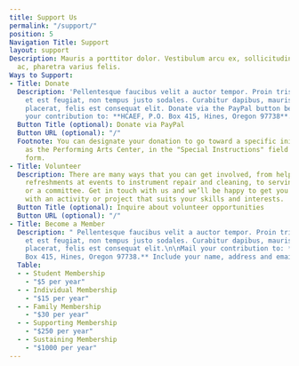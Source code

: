 ```yaml
---
title: Support Us
permalink: "/support/"
position: 5
Navigation Title: Support
layout: support
Description: Mauris a porttitor dolor. Vestibulum arcu ex, sollicitudin sit amet massa
  ac, pharetra varius felis.
Ways to Support:
- Title: Donate
  Description: 'Pellentesque faucibus velit a auctor tempor. Proin tristique lorem
    et est feugiat, non tempus justo sodales. Curabitur dapibus, mauris sed dapibus
    placerat, felis est consequat elit. Donate via the PayPal button below or mail
    your contribution to: **HCAEF, P.O. Box 415, Hines, Oregon 97738**.'
  Button Title (optional): Donate via PayPal
  Button URL (optional): "/"
  Footnote: You can designate your donation to go toward a specific initiative, such
    as the Performing Arts Center, in the "Special Instructions" field on the PayPal
    form.
- Title: Volunteer
  Description: There are many ways that you can get involved, from helping out with
    refreshments at events to instrument repair and cleaning, to serving on our board
    or a committee. Get in touch with us and we’ll be happy to get you matched up
    with an activity or project that suits your skills and interests.
  Button Title (optional): Inquire about volunteer opportunities
  Button URL (optional): "/"
- Title: Become a Member
  Description: " Pellentesque faucibus velit a auctor tempor. Proin tristique lorem
    et est feugiat, non tempus justo sodales. Curabitur dapibus, mauris sed dapibus
    placerat, felis est consequat elit.\n\nMail your contribution to: **HCAEF, P.O.
    Box 415, Hines, Oregon 97738.** Include your name, address and email. "
  Table:
  - - Student Membership
    - "$5 per year"
  - - Individual Membership
    - "$15 per year"
  - - Family Membership
    - "$30 per year"
  - - Supporting Membership
    - "$250 per year"
  - - Sustaining Membership
    - "$1000 per year"
---
```


